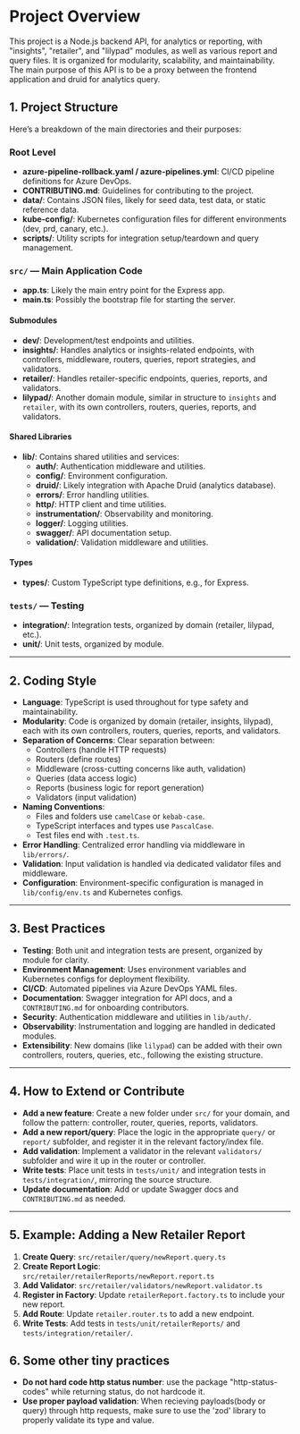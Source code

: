 # Project Overview

This project is a Node.js backend API, for analytics or reporting, with "insights", "retailer", and "lilypad" modules, as well as various report and query files. It is organized for modularity, scalability, and maintainability. The main purpose of this API is to be a proxy between the frontend application and druid for analytics query.

## 1. Project Structure

Here’s a breakdown of the main directories and their purposes:

### Root Level

- **azure-pipeline-rollback.yaml / azure-pipelines.yml**: CI/CD pipeline definitions for Azure DevOps.
- **CONTRIBUTING.md**: Guidelines for contributing to the project.
- **data/**: Contains JSON files, likely for seed data, test data, or static reference data.
- **kube-config/**: Kubernetes configuration files for different environments (dev, prd, canary, etc.).
- **scripts/**: Utility scripts for integration setup/teardown and query management.

### `src/` — Main Application Code

- **app.ts**: Likely the main entry point for the Express app.
- **main.ts**: Possibly the bootstrap file for starting the server.

#### Submodules

- **dev/**: Development/test endpoints and utilities.
- **insights/**: Handles analytics or insights-related endpoints, with controllers, middleware, routers, queries, report strategies, and validators.
- **retailer/**: Handles retailer-specific endpoints, queries, reports, and validators.
- **lilypad/**: Another domain module, similar in structure to `insights` and `retailer`, with its own controllers, routers, queries, reports, and validators.

#### Shared Libraries

- **lib/**: Contains shared utilities and services:
  - **auth/**: Authentication middleware and utilities.
  - **config/**: Environment configuration.
  - **druid/**: Likely integration with Apache Druid (analytics database).
  - **errors/**: Error handling utilities.
  - **http/**: HTTP client and time utilities.
  - **instrumentation/**: Observability and monitoring.
  - **logger/**: Logging utilities.
  - **swagger/**: API documentation setup.
  - **validation/**: Validation middleware and utilities.

#### Types

- **types/**: Custom TypeScript type definitions, e.g., for Express.

### `tests/` — Testing

- **integration/**: Integration tests, organized by domain (retailer, lilypad, etc.).
- **unit/**: Unit tests, organized by module.

---

## 2. Coding Style

- **Language**: TypeScript is used throughout for type safety and maintainability.
- **Modularity**: Code is organized by domain (retailer, insights, lilypad), each with its own controllers, routers, queries, reports, and validators.
- **Separation of Concerns**: Clear separation between:
  - Controllers (handle HTTP requests)
  - Routers (define routes)
  - Middleware (cross-cutting concerns like auth, validation)
  - Queries (data access logic)
  - Reports (business logic for report generation)
  - Validators (input validation)
- **Naming Conventions**:
  - Files and folders use `camelCase` or `kebab-case`.
  - TypeScript interfaces and types use `PascalCase`.
  - Test files end with `.test.ts`.
- **Error Handling**: Centralized error handling via middleware in `lib/errors/`.
- **Validation**: Input validation is handled via dedicated validator files and middleware.
- **Configuration**: Environment-specific configuration is managed in `lib/config/env.ts` and Kubernetes configs.

---

## 3. Best Practices

- **Testing**: Both unit and integration tests are present, organized by module for clarity.
- **Environment Management**: Uses environment variables and Kubernetes configs for deployment flexibility.
- **CI/CD**: Automated pipelines via Azure DevOps YAML files.
- **Documentation**: Swagger integration for API docs, and a `CONTRIBUTING.md` for onboarding contributors.
- **Security**: Authentication middleware and utilities in `lib/auth/`.
- **Observability**: Instrumentation and logging are handled in dedicated modules.
- **Extensibility**: New domains (like `lilypad`) can be added with their own controllers, routers, queries, etc., following the existing structure.

---

## 4. How to Extend or Contribute

- **Add a new feature**: Create a new folder under `src/` for your domain, and follow the pattern: controller, router, queries, reports, validators.
- **Add a new report/query**: Place the logic in the appropriate `query/` or `report/` subfolder, and register it in the relevant factory/index file.
- **Add validation**: Implement a validator in the relevant `validators/` subfolder and wire it up in the router or controller.
- **Write tests**: Place unit tests in `tests/unit/` and integration tests in `tests/integration/`, mirroring the source structure.
- **Update documentation**: Add or update Swagger docs and `CONTRIBUTING.md` as needed.

---

## 5. Example: Adding a New Retailer Report

1. **Create Query**: `src/retailer/query/newReport.query.ts`
2. **Create Report Logic**: `src/retailer/retailerReports/newReport.report.ts`
3. **Add Validator**: `src/retailer/validators/newReport.validator.ts`
4. **Register in Factory**: Update `retailerReport.factory.ts` to include your new report.
5. **Add Route**: Update `retailer.router.ts` to add a new endpoint.
6. **Write Tests**: Add tests in `tests/unit/retailerReports/` and `tests/integration/retailer/`.

## 6. Some other tiny practices

- **Do not hard code http status number**: use the package "http-status-codes" while returning status, do not hardcode it.
- **Use proper payload validation**: When recieving payloads(body or query) through http requests, make sure to use the 'zod' library to properly validate its type and value.
